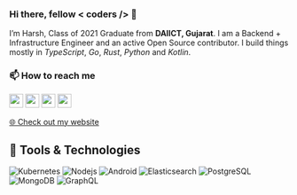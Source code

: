 ### Hi there, fellow < coders /> 👋

I’m Harsh, Class of 2021 Graduate from **DAIICT, Gujarat**. I am a Backend + Infrastructure Engineer and an active Open Source contributor. I build things mostly in _TypeScript_, _Go_, _Rust_, _Python_ and _Kotlin_.

### 📫 How to reach me
 <!--
- Twitter: [harsh_2711](https://twitter.com/harsh_2711)
- LinkedIn: [Harsh Patel](https://www.linkedin.com/in/jogendrasingh24/)
- Personal Website: [https://harsh-2711.github.io/portfolio](https://harsh-2711.github.io/portfolio) -->

<p><a href="https://www.twitter.com/harsh_2711"><img src="https://img.shields.io/badge/twitter-%231DA1F2.svg?&style=for-the-badge&logo=twitter&logoColor=white" height=25></a> <a href="https://www.linkedin.com/in/harsh-patel-7472a8a1/"><img src="https://img.shields.io/badge/linkedin-%230077B5.svg?&style=for-the-badge&logo=linkedin&logoColor=white" height=25></a> <a href="https://medium.com/@harsh.2711.patel"><img src="https://img.shields.io/badge/medium-%2312100E.svg?&style=for-the-badge&logo=medium&logoColor=white" height=25></a> <a href="https://www.instagram.com/harsh.dmg/"><img src="https://img.shields.io/badge/instagram-%23E4405F.svg?&style=for-the-badge&logo=instagram&logoColor=white" height=25></a> </p>
<p><a href="https://harsh-2711.github.io/portfolio">🌐 Check out my website</a></p>

## 🔧 Tools & Technologies
<p>
  <img alt="Kubernetes" src="https://img.shields.io/badge/-Kubernetes-3f6cde?style=flat-square&logo=kubernetes&logoColor=white" />
  <img alt="Nodejs" src="https://img.shields.io/badge/-Nodejs-43853d?style=flat-square&logo=Node.js&logoColor=white" />
  <img alt="Android" src="https://img.shields.io/badge/-Android-6eda8c?style=flat-square&logo=android&logoColor=white" />
  <img alt="Elasticsearch" src="https://img.shields.io/badge/-Elasticsearch-df5b96?style=flat-square&logo=elasticsearch&logoColor=white" />
  <img alt="PostgreSQL" src="https://img.shields.io/badge/-PostgreSQL-13aa52?style=flat-square&logo=postgresql&logoColor=white" />
  <img alt="MongoDB" src="https://img.shields.io/badge/-MongoDB-13aa52?style=flat-square&logo=mongodb&logoColor=white" />
  <img alt="GraphQL" src="https://img.shields.io/badge/-GraphQL-E10098?style=flat-square&logo=graphql&logoColor=white" />
</p>

<!-- ## &#x1f4c8; GitHub Stats


![Harsh's github stats](https://github-readme-stats.vercel.app/api?username=harsh-2711&show_icons=true&title_color=fff&icon_color=79ff97&text_color=9f9f9f&bg_color=151515) -->

<!--
**harsh-2711/harsh-2711** is a ✨ _special_ ✨ repository because its `README.md` (this file) appears on your GitHub profile.

Here are some ideas to get you started:

- 🔭 I’m currently working on ...
- 🌱 I’m currently learning ...
- 👯 I’m looking to collaborate on ...
- 🤔 I’m looking for help with ...
- 💬 Ask me about ...
- 😄 Pronouns: ...
- ⚡ Fun fact: ...
-->
